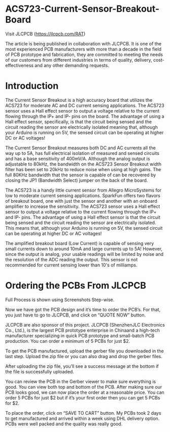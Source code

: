 # ACS723-Current-Sensor-Breakout-Board

Visit JLCPCB (https://jlcpcb.com/RAT)

The article is being published in collaboration with JLCPCB. It is one of the most experienced PCB manufacturers with more than a decade in the field of PCB prototype and fabrication, they are committed to meeting the needs of our customers from different industries in terms of quality, delivery, cost-effectiveness and any other demanding requests.

# Introduction 

The Current Sensor Breakout is a high accuracy board that utilizes the ACS723 for moderate AC and DC current sensing applications. The ACS723 sensor uses a Hall effect sensor to output a voltage relative to the current flowing through the IP+ and IP- pins on the board. The advantage of using a Hall effect sensor, specifically, is that the circuit being sensed and the circuit reading the sensor are electrically isolated meaning that, although your Arduino is running on 5V, the sensed circuit can be operating at higher DC or AC voltages!

The Current Sensor Breakout measures both DC and AC currents all the way up to 5A, has full electrical isolation of measured and sensed circuits and has a base sensitivity of 400mV/A. Although the analog output is adjustable to 80kHz, the bandwidth on the ACS723 Sensor Breakout width filter has been set to 20kHz to reduce noise when using at high gains. The full 80KHz bandwidth that the sensor is capable of can be recovered by closing the JP1 (Bandwidth Select) jumper on the back of the board. 

The ACS723 is a handy little current sensor from Allegro MicroSystems for low to moderate current sensing applications. SparkFun offers two flavors of breakout board, one with just the sensor and another with an onboard amplifier to increase the sensitivity.
The ACS723 sensor uses a Hall effect sensor to output a voltage relative to the current flowing through the IP+ and IP- pins. The advantage of using a Hall effect sensor is that the circuit being sensed and the circuit reading the sensor are electrically isolated. This means that, although your Arduino is running on 5V, the sensed circuit can be operating at higher DC or AC voltages!

The amplified breakout board (Low Current) is capable of sensing very small currents down to around 10mA and large currents up to 5A! However, since the output is analog, your usable readings will be limited by noise and the resolution of the ADC reading the output. This sensor is not recommended for current sensing lower than 10's of milliamps.

# Ordering the PCBs From JLCPCB
Full Process is shown using Screenshots Step-wise.

Now we have got the PCB design and it’s time to order the PCB’s. For that, you just have to go to JLCPCB, and click on “QUOTE NOW” button.

JLCPCB are also sponsor of this project. JLCPCB (ShenzhenJLC Electronics Co., Ltd.), is the largest PCB prototype enterprise in Chinaand a high-tech manufacturer specializing in quick PCB prototype and small-batch PCB production. You can order a minimum of 5 PCBs for just $2.

To get the PCB manufactured, upload the gerber file you downloaded in the last step. Upload the.zip file or you can also drag and drop the gerber files.

After uploading the zip file, you’ll see a success message at the bottom if the file is successfully uploaded.

You can review the PCB in the Gerber viewer to make sure everything is good. You can view both top and bottom of the PCB. After making sure our PCB looks good, we can now place the order at a reasonable price. You can order 5 PCBs for just $2 but if it’s your first order then you can get 5 PCBs for $2.

To place the order, click on “SAVE TO CART” button. My PCBs took 2 days to get manufactured and arrived within a week using DHL delivery option. PCBs were well packed and the quality was really good.
